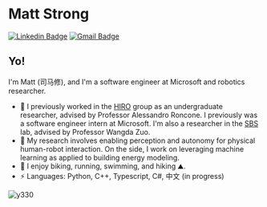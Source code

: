 # Matt Strong

[![Linkedin Badge](https://img.shields.io/badge/-matthewhstrong-blue?style=flat-square&logo=Linkedin&logoColor=white&link=https://www.linkedin.com/in/matthewhstrong/)](https://www.linkedin.com/in/matthewhstrong/)
[![Gmail Badge](https://img.shields.io/badge/-matthew.h.strong@gmail.com-c14438?style=flat-square&logo=Gmail&logoColor=white&link=mailto:matthew.h.strong@gmail.com)](mailto:matthew.h.strong@gmail.com)

## Yo!

I'm Matt (司马修), and I'm a software engineer at Microsoft and robotics researcher.

- :robot: I previously worked in the [HIRO](https://hiro-group.ronc.one) group as an undergraduate researcher, advised by Professor Alessandro Roncone. I previously was a software engineer intern at Microsoft. I'm also a researcher in the [SBS](https://www.colorado.edu/lab/sbs) lab, advised by Professor Wangda Zuo.
- 🌱 My research involves enabling perception and autonomy for physical human-robot interaction. On the side, I work on leveraging machine learning as applied to building energy modeling.
- :runner: I enjoy biking, running, swimming, and hiking :mountain:.
-  ⚡ Languages: Python, C++, Typescript, C#, 中文 (in progress)

<p align="left"> <img src="https://komarev.com/ghpvc/?username=peasant98&label=Profile%20views&color=0e75b6&style=classic" alt="y330" /> </p>
